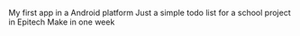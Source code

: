 My first app in a Android platform
  Just a simple todo list for a school project in Epitech
  Make in one week
